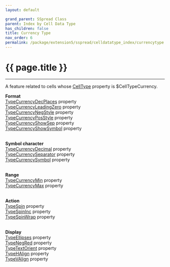 ```yaml
---
layout: default

grand_parent: SSpread Class
parent: Index by Cell Data Type
has_children: false
title: Currency Type
nav_order: 6
permalink: /package/extension5/sspread/celldatatype_index/currencytype
---
```

# {{ page.title }}
---

A feature related to cells whose [CellType](/package/extension5/sspread/properties/celltype) property is $CellTypeCurrency.

**Format**<br>
[TypeCurrencyDecPlaces](/package/extension5/sspread/properties/typecurrencydecplaces) property<br>
[TypeCurrencyLeadingZero](/package/extension5/sspread/properties/typecurrencyleadingzero) property<br>
[TypeCurrencyNegStyle](/package/extension5/sspread/properties/typecurrencynegstyle) property<br>
[TypeCurrencyPosStyle](/package/extension5/sspread/properties/typecurrencyposstyle) property<br>
[TypeCurrencyShowSep](/package/extension5/sspread/properties/typecurrencyshowsep) property<br>
[TypeCurrencyShowSymbol](/package/extension5/sspread/properties/typecurrencyshowsymbol) property<br><br>

**Symbol character**<br>
[TypeCurrencyDecimal](/package/extension5/sspread/properties/typecurrencydecimal) property<br>
[TypeCurrencySeparator](/package/extension5/sspread/properties/typecurrencyseparator) property<br>
[TypeCurrencySymbol](/package/extension5/sspread/properties/typecurrencysymbol) property<br><br>

**Range**<br>
[TypeCurrencyMin](/package/extension5/sspread/properties/typecurrencymin) property<br>
[TypeCurrencyMax](/package/extension5/sspread/properties/typecurrencymax) property<br><br>

**Action**<br>
[TypeSpin](/package/extension5/sspread/properties/typespin) property<br>
[TypeSpinInc](/package/extension5/sspread/properties/typespininc) property<br>
[TypeSpinWrap](/package/extension5/sspread/properties/typespinwrap) property<br><br>

**Display**<br>
[TypeEllipses](/package/extension5/sspread/properties/typeellipses) property<br>
[TypeNegRed](/package/extension5/sspread/properties/typenegred) property<br>
[TypeTextOrient](/package/extension5/sspread/properties/typetextorient) property<br>
[TypeHAlign](/package/extension5/sspread/properties/typehalign) property<br>
[TypeVAlign](/package/extension5/sspread/properties/typevalign) property<br><br>